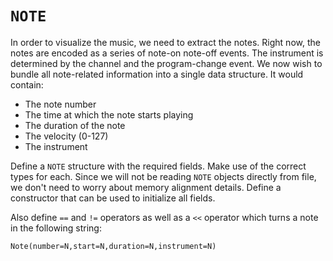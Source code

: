 # `NOTE`

In order to visualize the music, we need to extract the notes.
Right now, the notes are encoded as a series of note-on note-off events.
The instrument is determined by the channel and the program-change event.
We now wish to bundle all note-related information into a single data structure.
It would contain:

* The note number
* The time at which the note starts playing
* The duration of the note
* The velocity (0-127)
* The instrument

Define a `NOTE` structure with the required fields. Make use of the correct
types for each. Since we will not be reading `NOTE` objects
directly from file, we don't need to worry about memory alignment details.
Define a constructor that can be used to initialize all fields.

Also define `==` and `!=` operators as well as a `<<` operator
which turns a note in the following string:

```text
Note(number=N,start=N,duration=N,instrument=N)
```
